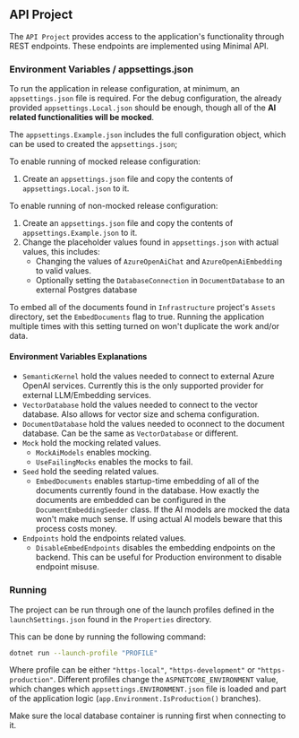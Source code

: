 ﻿## API Project

The `API Project` provides access to the application's functionality through REST endpoints. These endpoints are
implemented using Minimal API.

### Environment Variables / appsettings.json

To run the application in release configuration, at minimum, an `appsettings.json` file is required.
For the debug configuration, the already provided `appsettings.Local.json` should be enough, though all of the **AI related functionalities will be mocked**.

The `appsettings.Example.json` includes the full configuration object, which can be used to created the `appsettings.json`;

To enable running of mocked release configuration:

1. Create an `appsettings.json` file and copy the contents of `appsettings.Local.json` to it.

To enable running of non-mocked release configuration:

1. Create an `appsettings.json` file and copy the contents of `appsettings.Example.json` to it.
2. Change the placeholder values found in `appsettings.json` with actual values, this includes:
   - Changing the values of `AzureOpenAiChat` and `AzureOpenAiEmbedding` to valid values.
   - Optionally setting the `DatabaseConnection` in `DocumentDatabase` to an external Postgres database

To embed all of the documents found in `Infrastructure` project's `Assets` directory, set the `EmbedDocuments` flag to true.
Running the application multiple times with this setting turned on won't duplicate the work and/or data.

#### Environment Variables Explanations

- `SemanticKernel` hold the values needed to connect to external Azure OpenAI services. Currently this is the only supported provider for external LLM/Embedding services.
- `VectorDatabase` hold the values needed to connect to the vector database. Also allows for vector size and schema configuration.
- `DocumentDatabase` hold the values needed to oconnect to the document database. Can be the same as `VectorDatabase` or different.
- `Mock` hold the mocking related values.
  - `MockAiModels` enables mocking.
  - `UseFailingMocks` enables the mocks to fail.
- `Seed` hold the seeding related values.
  - `EmbedDocuments` enables startup-time embedding of all of the documents currently found in the database. How exactly the documents are embedded can be configured in the `DocumentEmbeddingSeeder` class. If the AI models are mocked the data won't make much sense. If using actual AI models beware that this process costs money.
- `Endpoints` hold the endpoints related values.
  - `DisableEmbedEndpoints` disables the embedding endpoints on the backend. This can be useful for Production environment to disable endpoint misuse.

### Running

The project can be run through one of the launch profiles defined in the `launchSettings.json` found in the `Properties` directory.

This can be done by running the following command:

```bash
dotnet run --launch-profile "PROFILE"
```

Where profile can be either `"https-local"`, `"https-development"` or `"https-production"`.
Different profiles change the `ASPNETCORE_ENVIRONMENT` value, which changes which `appsettings.ENVIRONMENT.json` file is loaded and part of the application logic (`app.Environment.IsProduction()` branches).

Make sure the local database container is running first when connecting to it.
